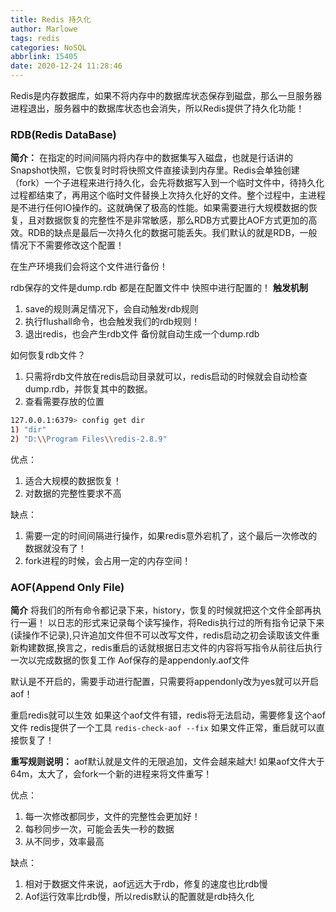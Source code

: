 ```yaml
---
title: Redis 持久化
author: Marlowe
tags: redis
categories: NoSQL
abbrlink: 15405
date: 2020-12-24 11:28:46
---
```

Redis是内存数据库，如果不将内存中的数据库状态保存到磁盘，那么一旦服务器进程退出，服务器中的数据库状态也会消失，所以Redis提供了持久化功能！
<!--more-->
### RDB(Redis DataBase)
**简介：**
在指定的时间间隔内将内存中的数据集写入磁盘，也就是行话讲的Snapshot快照，它恢复时时将快照文件直接读到内存里。Redis会单独创建（fork）一个子进程来进行持久化，会先将数据写入到一个临时文件中，待持久化过程都结束了，再用这个临时文件替换上次持久化好的文件。整个过程中，主进程是不进行任何IO操作的。这就确保了极高的性能。如果需要进行大规模数据的恢复，且对数据恢复的完整性不是非常敏感，那么RDB方式要比AOF方式更加的高效。RDB的缺点是最后一次持久化的数据可能丢失。我们默认的就是RDB，一般情况下不需要修改这个配置！

在生产环境我们会将这个文件进行备份！

rdb保存的文件是dump.rdb  都是在配置文件中 快照中进行配置的！
**触发机制**
1. save的规则满足情况下，会自动触发rdb规则
2. 执行flushall命令，也会触发我们的rdb规则！
3. 退出redis，也会产生rdb文件
备份就自动生成一个dump.rdb

如何恢复rdb文件？
1. 只需将rdb文件放在redis启动目录就可以，redis启动的时候就会自动检查dump.rdb，并恢复其中的数据。
2. 查看需要存放的位置
```bash
127.0.0.1:6379> config get dir
1) "dir"
2) "D:\\Program Files\\redis-2.8.9"
```

优点：
1. 适合大规模的数据恢复！
2. 对数据的完整性要求不高

缺点：
1. 需要一定的时间间隔进行操作，如果redis意外宕机了，这个最后一次修改的数据就没有了！
2. fork进程的时候，会占用一定的内存空间！

### AOF(Append Only File)
**简介**
将我们的所有命令都记录下来，history，恢复的时候就把这个文件全部再执行一遍！
以日志的形式来记录每个读写操作，将Redis执行过的所有指令记录下来(读操作不记录),只许追加文件但不可以改写文件，redis启动之初会读取该文件重新构建数据,换言之，redis重启的话就根据日志文件的内容将写指令从前往后执行一次以完成数据的恢复工作
Aof保存的是appendonly.aof文件

默认是不开启的，需要手动进行配置，只需要将appendonly改为yes就可以开启aof！

重启redis就可以生效
如果这个aof文件有错，redis将无法启动，需要修复这个aof文件
redis提供了一个工具 `redis-check-aof --fix`
如果文件正常，重启就可以直接恢复了！

**重写规则说明：**
aof默认就是文件的无限追加，文件会越来越大!
如果aof文件大于64m，太大了，会fork一个新的进程来将文件重写！
 
优点：
1. 每一次修改都同步，文件的完整性会更加好！
2. 每秒同步一次，可能会丢失一秒的数据
3. 从不同步，效率最高

缺点：
1. 相对于数据文件来说，aof远远大于rdb，修复的速度也比rdb慢
2. Aof运行效率比rdb慢，所以redis默认的配置就是rdb持久化








